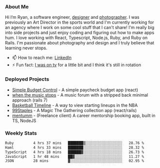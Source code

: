 ### About Me
Hi I’m Ryan, a software engineer, [designer](https://www.denvermullets.com/video) and [photographer](https://www.denvermullets.com/). I was previously an Art Director in the sports world and I'm currently working for an agency where I work on some cool stuff that I can't share! I'm really big into side projects and just enjoy coding and figuring out how to make apps hum. I love working with React, Typescript, Node.js, Ruby, and Ruby on Rails. I'm passionate about photography and design and I truly believe that learning never stops.

- 📫 How to reach me: [LinkedIn](https://www.linkedin.com/in/ryanvaznis)
- ⚡ Fun fact: [I was on tv](https://vimeo.com/381425882) for a little bit and I think it's still in rotation

### Deployed Projects
- [Simple Budget Control](https://simplebudgetcontrol.com/) - A simple paycheck budget app (react)
- [when the music stops](https://whenthemusicstops.net) - A music forum with a stripped back minimal approach (rails 7)
- [Basketball Timeline](https://basketball-timeline.com/?team=PHO&year=2023) - A way to view starting lineups in the NBA
- [99Staples](https://www.99staples.com/collections/denvermullets/9) - A Magic The Gathering collection app (react/rails)
- [mentumm](https://portal.mentumm.com/) - (Freelance client) A career mentorship booking app, built in TS, NodeJS

### Weekly Stats
<!--START_SECTION:waka-->

```txt
Ruby         4 hrs 37 mins   ███████▒░░░░░░░░░░░░░░░░░   28.76 %
Haml         4 hrs 33 mins   ███████░░░░░░░░░░░░░░░░░░   28.32 %
TypeScript   4 hrs 18 mins   ██████▓░░░░░░░░░░░░░░░░░░   26.73 %
JavaScript   1 hr 48 mins    ██▓░░░░░░░░░░░░░░░░░░░░░░   11.27 %
JSON         28 mins         ▓░░░░░░░░░░░░░░░░░░░░░░░░   02.95 %
```

<!--END_SECTION:waka-->
